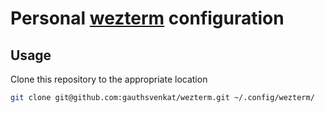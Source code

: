 # Personal [wezterm](https://github.com/wezterm/wezterm) configuration

## Usage
Clone this repository to the appropriate location

```bash
git clone git@github.com:gauthsvenkat/wezterm.git ~/.config/wezterm/
```
